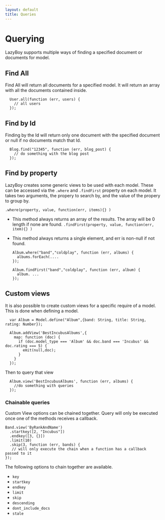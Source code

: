 ```yaml
---
layout: default
title: Queries
---
```


Querying
========

LazyBoy supports multiple ways of finding a specified document or documents for model.

## Find All 

Find All will return all documents for a specified model. It will return an array with all the documents contained inside.

      User.all(function (err, users) {
        // all users
      });

## Find by Id

Finding by the Id will return only one document with the specified document or null if no documents match that Id.

      Blog.find("12345", function (err, blog_post) {
        // do something with the blog post
      });

## Find by property

LazyBoy creates some generic views to be used with each model. These can be accessed via the `.where` and `.findFirst` property on each model.
It takes two arguments, the propery to search by, and the value of the propery to group by. 

`.where(property, value, function(err, items){} )`   
- This method always returns an array of the results. The array will be 0 length if none are found.
`.findFirst(property, value, function(err, item){} )`    
- This method always returns a single element, and err is non-null if not found.

      Album.where("band","coldplay", function (err, albums) {
        albums.forEach(....
      });

      Album.findFirst("band","coldplay", function (err, album) {
        album. ...
      });

## Custom views

It is also possible to create custom views for a specific require of a model. This is done when defining a model.

      var Album = Model.define("Album",{band: String, title: String, rating: Number});

      Album.addView('BestIncubusAlbums',{ 
        map: function (doc) {
          if (doc.model_type === 'Album' && doc.band === 'Incubus' && doc.rating === 5) {
            emit(null,doc);
          }
        }
      });

Then to query that view

      Album.view('BestIncubusAlbums', function (err, albums) {
        //do something with queries 
      });

### Chainable queries

Custom View options can be chained together. Query will only be executed once one of the methods receives a callback.

    Band.view('ByRankAndName')
      .startkey([2, "Incubus"])
      .endkey([3, {}])
      .limit(10)
      .skip(3, function (err, bands) {
       // will only execute the chain when a function has a callback passed to it
    });

The following options to chain together are available. 

* `key`
* `startkey`
* `endkey`
* `limit`
* `skip`
* `descending`
* `dont_include_docs`
* `stale`


